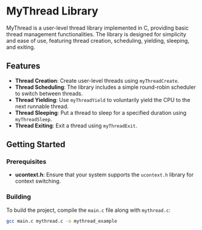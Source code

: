 # MyThread Library
MyThread is a user-level thread library implemented in C, providing basic thread management functionalities. The library is designed for simplicity and ease of use, featuring thread creation, scheduling, yielding, sleeping, and exiting.

## Features

- **Thread Creation**: Create user-level threads using `myThreadCreate`.
- **Thread Scheduling**: The library includes a simple round-robin scheduler to switch between threads.
- **Thread Yielding**: Use `myThreadYield` to voluntarily yield the CPU to the next runnable thread.
- **Thread Sleeping**: Put a thread to sleep for a specified duration using `myThreadSleep`.
- **Thread Exiting**: Exit a thread using `myThreadExit`.


## Getting Started

### Prerequisites

- **ucontext.h**: Ensure that your system supports the `ucontext.h` library for context switching.

### Building

To build the project, compile the `main.c` file along with `mythread.c`:

```bash
gcc main.c mythread.c -o mythread_example
